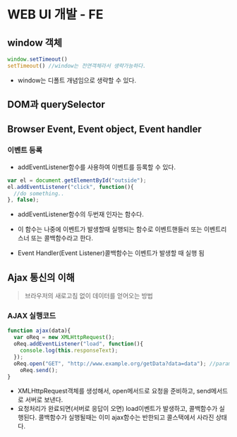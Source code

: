 # WEB UI 개발 - FE



## window 객체

~~~javascript
window.setTimeout()
setTimeout() //window는 전연객체라서 생략가능하다.
~~~

+ window는 디폴트 개념임으로 생략할 수 있다.



## DOM과 querySelector



## Browser Event, Event object, Event handler



### 이벤트 등록

+ addEventListener함수를 사용하여 이벤트를 등록할 수 있다.

~~~javascript
var el = document.getElementById("outside");
el.addEventListener("click", function(){
  //do something..
}, false);
~~~

+ addEventListener함수의 두번재 인자는 함수다. 
+ 이 함수는 나중에 이벤트가 발생할때 실행되는 함수로 이벤트핸들러 또는 이벤트리스너 또는 콜백함수라고 한다.

+ Event Handler(Event Listener)콜백함수는 이벤트가 발생할 때 실행 됨



## Ajax 통신의 이해

> 브라우저의 새로고침 없이 데이터를 얻어오는 방법



### AJAX 실행코드

~~~javascript
function ajax(data){
  var oReq = new XMLHttpRequest();
  oReq.addEventListener("load", function(){
    console.log(this.responseText);
  });
  oReq.open("GET", "http://www.example.org/getData?data=data"); //parameter를 붙여서 보낼 수 있음
	oReq.send();
}

~~~

+ XMLHttpRequest객체를 생성해서, open메서드로 요청을 준비하고, send메서드로 서버로 보낸다.
+ 요청처리가 완료되면(서버로 응답이 오면) load이벤트가 발생하고, 콜백함수가 실행된다. 콜백함수가 실행될때는 이미 ajax함수는 반한되고 콜스택에서 사라진 상태다.